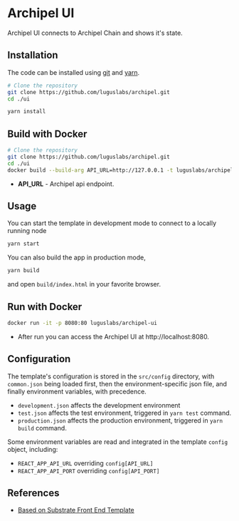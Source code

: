 # Archipel UI

Archipel UI connects to Archipel Chain and shows it's state.

## Installation

The code can be installed using [git](https://git-scm.com/) and [yarn](https://yarnpkg.com/).

```bash
# Clone the repository
git clone https://github.com/luguslabs/archipel.git
cd ./ui
```

```bash
yarn install
```

## Build with Docker
```bash
# Clone the repository
git clone https://github.com/luguslabs/archipel.git
cd ./ui
docker build --build-arg API_URL=http://127.0.0.1 -t luguslabs/archipel-ui .
```
* **API_URL** - Archipel api endpoint.

## Usage

You can start the template in development mode to connect to a locally running node

```bash
yarn start
```

You can also build the app in production mode,

```bash
yarn build
```
and open `build/index.html` in your favorite browser.

## Run with Docker
```bash
docker run -it -p 8080:80 luguslabs/archipel-ui
```
* After run you can access the Archipel UI at http://localhost:8080.


## Configuration

The template's configuration is stored in the `src/config` directory, with
`common.json` being loaded first, then the environment-specific json file,
and finally environment variables, with precedence.

* `development.json` affects the development environment
* `test.json` affects the test environment, triggered in `yarn test` command.
* `production.json` affects the production environment, triggered in
`yarn build` command.

Some environment variables are read and integrated in the template `config` object,
including:

* `REACT_APP_API_URL` overriding `config[API_URL]`
* `REACT_APP_API_PORT` overriding `config[API_PORT]`

## References
* [Based on Substrate Front End Template](https://github.com/substrate-developer-hub/substrate-front-end-template)
